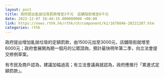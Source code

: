 ```yaml
---
layout: post
title: 政府提出亂拋垃圾罰款增至3千元　店舖阻街增至6千元
date: 2022-12-07 18:44:15.000000000 +08:00
link: https://news.rthk.hk/rthk/ch/component/k2/1678846-20221207.htm
categories: rthk
---
```


政府提出增加亂拋垃圾的定額罰款，由1500元加至3000元，店舖阻街就增至6000元；政府會展開為期一個月的公眾諮詢，預計最快明年第二季，向立法會提交修例草案。

有市民及商戶認為，建議加幅過高；有立法會議員就認為，政府應推行「累進式定額罰款」。
